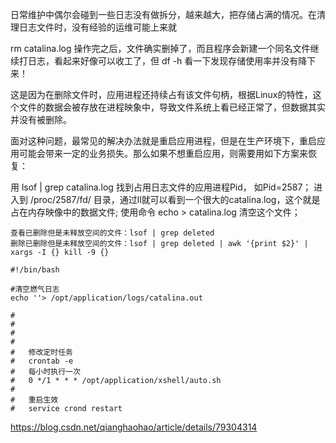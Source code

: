 日常维护中偶尔会碰到一些日志没有做拆分，越来越大，把存储占满的情况。在清理日志文件时，没有经验的运维可能上来就

rm  catalina.log
操作完之后，文件确实删掉了，而且程序会新建一个同名文件继续打日志，看起来好像可以收工了，但 df -h 看一下发现存储使用率并没有降下来！

这是因为在删除文件时，应用进程还持续占有该文件句柄，根据Linux的特性，这个文件的数据会被存放在进程映象中，导致文件系统上看已经正常了，但数据其实并没有被删除。

面对这种问题，最常见的解决办法就是重启应用进程，但是在生产环境下，重启应用可能会带来一定的业务损失。那么如果不想重启应用，则需要用如下方案来恢复：

用 lsof | grep catalina.log 找到占用日志文件的应用进程Pid， 如Pid=2587；
进入到 /proc/2587/fd/ 目录，通过ll就可以看到一个很大的catalina.log，这个就是占在内存映像中的数据文件;
使用命令 echo > catalina.log 清空这个文件；



```
查看已删除但是未释放空间的文件：lsof | grep deleted
删除已删除但是未释放空间的文件：lsof | grep deleted | awk '{print $2}' | xargs -I {} kill -9 {}
```



```
#!/bin/bash

#清空燃气日志
echo ''> /opt/application/logs/catalina.out

# 
#
#
#
#	修改定时任务
#	crontab -e
#	每小时执行一次
#	0 */1 * * * /opt/application/xshell/auto.sh
#	
#	重启生效
#	service crond restart 
```

https://blog.csdn.net/qianghaohao/article/details/79304314